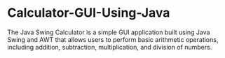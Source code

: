 # Calculator-GUI-Using-Java
The Java Swing Calculator is a simple GUI application built using Java Swing and AWT that allows users to perform basic arithmetic operations, including addition, subtraction, multiplication, and division of numbers.
